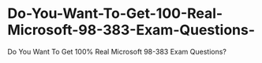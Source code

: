 # Do-You-Want-To-Get-100-Real-Microsoft-98-383-Exam-Questions-
Do You Want To Get 100% Real Microsoft 98-383 Exam Questions?

